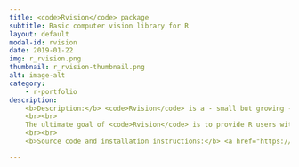 ```yaml
---
title: <code>Rvision</code> package
subtitle: Basic computer vision library for R
layout: default
modal-id: rvision
date: 2019-01-22
img: r_rvision.png
thumbnail: r_rvision-thumbnail.png
alt: image-alt
category:
    - r-portfolio
description:
    <b>Description:</b> <code>Rvision</code> is a - small but growing - computer vision library for R. It is based on the powerful <a href="https://opencv.org/">OpenCV</a> library for C/C++, the state-of-the-art for computer vision in the open source world.
    <br><br>
    The ultimate goal of <code>Rvision</code> is to provide R users with all the necessary functions to read and manipulate images, videos and camera streams, with an emphasis on speed (thanks to OpenCV). In this respect, it is different from all the other image manipulations packages for R that either can not quickly and directly access frames from videos or camera streams or are limited in their processing speed and/or volume.
    <br><br>
    <b>Source code and installation instructions:</b> <a href="https://swarm-lab.github.io/Rvision/">Click here</a>

---
```

